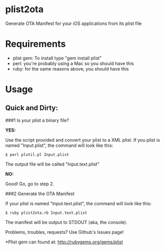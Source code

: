 plist2ota
=========

Generate OTA Manifest for your iOS applications from its plist file

Requirements
============

- plist gem: To install type "gem install plist" 
- perl: you're probably using a Mac so you should have this
- ruby: for the same reasons above, you should have this

Usage
=====

Quick and Dirty:
----------------

###1 Is your plist a binary file?

__YES:__

Use the script provided and convert your plist to a XML plist.
If you plist is named "Input.plist", the command will look like this:

    $ perl plutil.pl Input.plist

The output file will be called "Input.text.plist"

__NO:__

Good! Go, go to step 2.

###2 Generate the OTA Manifest

If your plist is named "Input.text.plist", the command will look like this:

    $ ruby plist2ota.rb Input.text.plist

The manifest will be output to STDOUT (aka, the console).

Problems, troubles, requests? Use Github's Issues page!

*Plist gem can found at: http://rubygems.org/gems/plist
